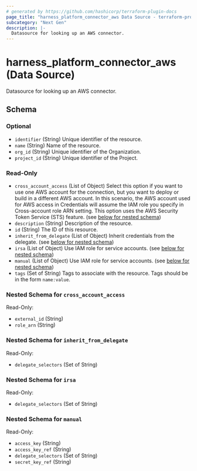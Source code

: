 ```yaml
---
# generated by https://github.com/hashicorp/terraform-plugin-docs
page_title: "harness_platform_connector_aws Data Source - terraform-provider-harness"
subcategory: "Next Gen"
description: |-
  Datasource for looking up an AWS connector.
---
```


# harness_platform_connector_aws (Data Source)

Datasource for looking up an AWS connector.



<!-- schema generated by tfplugindocs -->
## Schema

### Optional

- `identifier` (String) Unique identifier of the resource.
- `name` (String) Name of the resource.
- `org_id` (String) Unique identifier of the Organization.
- `project_id` (String) Unique identifier of the Project.

### Read-Only

- `cross_account_access` (List of Object) Select this option if you want to use one AWS account for the connection, but you want to deploy or build in a different AWS account. In this scenario, the AWS account used for AWS access in Credentials will assume the IAM role you specify in Cross-account role ARN setting. This option uses the AWS Security Token Service (STS) feature. (see [below for nested schema](#nestedatt--cross_account_access))
- `description` (String) Description of the resource.
- `id` (String) The ID of this resource.
- `inherit_from_delegate` (List of Object) Inherit credentials from the delegate. (see [below for nested schema](#nestedatt--inherit_from_delegate))
- `irsa` (List of Object) Use IAM role for service accounts. (see [below for nested schema](#nestedatt--irsa))
- `manual` (List of Object) Use IAM role for service accounts. (see [below for nested schema](#nestedatt--manual))
- `tags` (Set of String) Tags to associate with the resource. Tags should be in the form `name:value`.

<a id="nestedatt--cross_account_access"></a>
### Nested Schema for `cross_account_access`

Read-Only:

- `external_id` (String)
- `role_arn` (String)


<a id="nestedatt--inherit_from_delegate"></a>
### Nested Schema for `inherit_from_delegate`

Read-Only:

- `delegate_selectors` (Set of String)


<a id="nestedatt--irsa"></a>
### Nested Schema for `irsa`

Read-Only:

- `delegate_selectors` (Set of String)


<a id="nestedatt--manual"></a>
### Nested Schema for `manual`

Read-Only:

- `access_key` (String)
- `access_key_ref` (String)
- `delegate_selectors` (Set of String)
- `secret_key_ref` (String)


